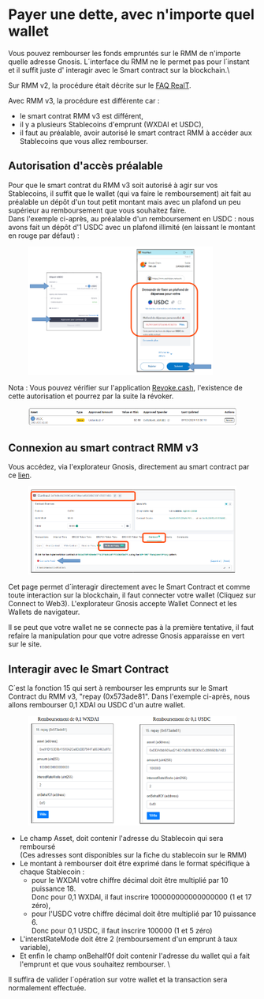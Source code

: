 # Payer une dette, avec n'importe quel wallet

Vous pouvez rembourser les fonds empruntés sur le RMM de n'importe quelle adresse Gnosis. L´interface du RMM ne le permet pas pour l´instant et il suffit juste d' interagir avec le Smart contract sur la blockchain.\


Sur RMM v2, la procédure était décrite sur le [FAQ RealT](https://faq.realt.co/fr/articles/7974754-payer-sa-dette-du-rmm-a-partir-de-n-importe-quelle-adresse).

Avec RMM v3, la procédure est différente car :&#x20;

* le smart contrat RMM v3 est différent,
* il y a plusieurs Stablecoins d'emprunt (WXDAI et USDC),
* il faut au préalable, avoir autorisé le smart contract RMM à accéder aux Stablecoins que vous allez rembourser.

## Autorisation d'accès préalable

Pour que le smart contrat du RMM v3 soit autorisé à agir sur vos Stablecoins, il suffit que le wallet (qui va faire le remboursement) ait fait au préalable un dépôt d'un tout petit montant mais avec un plafond un peu supérieur au remboursement que vous souhaitez faire.\
Dans l'exemple ci-après, au préalable d'un remboursement en USDC : nous avons fait un dépôt d'1 USDC avec un plafond illimité (en laissant le montant en rouge par défaut) :

<figure><img src="../../.gitbook/assets/image (290).png" alt="" width="375"><figcaption></figcaption></figure>

Nota : Vous pouvez vérifier sur l'application [Revoke.cash](https://revoke.cash/), l'existence de cette autorisation et pourrez par la suite la révoker.

<figure><img src="../../.gitbook/assets/image (293).png" alt="" width="563"><figcaption></figcaption></figure>

## Connexion au smart contract RMM v3

Vous accédez, via l'explorateur Gnosis, directement au smart contract par ce [lien](https://gnosisscan.io/address/0xfb9b496519fca8473fba1af0850b6b8f476bfdb3#writeProxyContract).&#x20;

<figure><img src="../../.gitbook/assets/image (291).png" alt=""><figcaption></figcaption></figure>

Cet page permet d´interagir directement avec le Smart Contract et comme toute interaction sur la blockchain, il faut connecter votre wallet (Cliquez sur Connect to Web3). L'explorateur Gnosis accepte Wallet Connect et les Wallets de navigateur.

Il se peut que votre wallet ne se connecte pas à la première tentative, il faut refaire la manipulation pour que votre adresse Gnosis apparaisse en vert sur le site.

## Interagir avec le Smart Contract <a href="#h_efd1cb9531" id="h_efd1cb9531"></a>

C´est la fonction 15 qui sert à rembourser les emprunts sur le Smart Contract du RMM v3, "repay (0x573ade81". Dans l'exemple ci-après, nous allons rembourser 0,1 XDAI ou USDC d'un autre wallet.

<figure><img src="../../.gitbook/assets/image (292).png" alt="" width="530"><figcaption></figcaption></figure>

* Le champ Asset, doit contenir l'adresse du Stablecoin qui sera remboursé\
  (Ces adresses sont disponibles sur la fiche du stablecoin sur le RMM)
* Le montant à rembourser doit être exprimé dans le format spécifique à chaque Stablecoin :
  * pour le WXDAI votre chiffre décimal doit être multiplié par 10 puissance 18. \
    Donc pour 0,1 WXDAI, il faut inscrire 100000000000000000 (1 et 17 zéro),
  * pour l'USDC votre chiffre décimal doit être multiplié par 10 puissance 6. \
    Donc pour 0,1 USDC, il faut inscrire 100000 (1 et 5 zéro)
* L'interstRateMode doit être 2 (remboursement d'un emprunt à taux variable),
* Et enfin le champ onBehalf0f doit contenir l'adresse du wallet qui a fait l'emprunt et que vous souhaitez rembourser. \


Il suffira de valider l´opération sur votre wallet et la transaction sera normalement effectuée.

